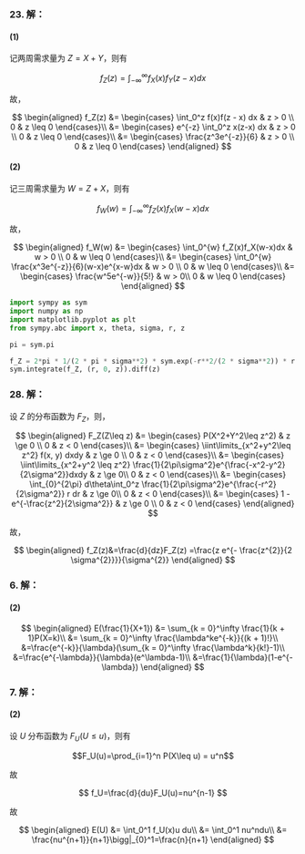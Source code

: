 ### 23. 解：

#### (1)

记两周需求量为 $Z = X + Y$，则有

$$f_Z(z) = \int_{-\infty}^{\infty} f_X(x)f_Y(z - x) dx$$

故，

$$
\begin{aligned}
f_Z(z) &=
\begin{cases}
    \int_0^z f(x)f(z - x) dx & z > 0 \\
    0 & z \leq 0
\end{cases}\\
&=
\begin{cases}
    e^{-z} \int_0^z x(z-x) dx & z > 0 \\
    0 & z \leq 0
\end{cases}\\
&=
\begin{cases}
    \frac{z^3e^{-z}}{6} & z > 0 \\
    0 & z \leq 0
\end{cases}
\end{aligned}
$$

#### (2)

记三周需求量为 $W = Z + X$，则有

$$
f_W(w) = \int_{-\infty}^\infty f_Z(x) f_X(w - x) dx
$$

故，

$$
\begin{aligned}
f_W(w)
&= 
\begin{cases}
    \int_0^{w} f_Z(x)f_X(w-x)dx & w > 0 \\
    0 & w \leq 0
\end{cases}\\
&=
\begin{cases}
    \int_0^{w} \frac{x^3e^{-z}}{6}(w-x)e^{x-w}dx & w > 0 \\
    0 & w \leq 0
\end{cases}\\
&=
\begin{cases}
    \frac{w^5e^{-w}}{5!} & w > 0\\
    0 & w \leq 0
\end{cases}
\end{aligned}
$$

```py
import sympy as sym
import numpy as np
import matplotlib.pyplot as plt
from sympy.abc import x, theta, sigma, r, z

pi = sym.pi

f_Z = 2*pi * 1/(2 * pi * sigma**2) * sym.exp(-r**2/(2 * sigma**2)) * r
sym.integrate(f_Z, (r, 0, z)).diff(z)
```

### 28. 解：

设 $Z$ 的分布函数为 $F_Z$，则，

$$
\begin{aligned}
    F_Z(Z\leq z) &= 
    \begin{cases}
        P(X^2+Y^2\leq z^2) & z \ge 0 \\
        0 & z < 0
    \end{cases}\\
    &=
    \begin{cases}
        \iint\limits_{x^2+y^2\leq z^2} f(x, y) dxdy & z \ge 0 \\
        0 & z < 0
    \end{cases}\\
    &=
    \begin{cases}
        \iint\limits_{x^2+y^2 \leq z^2} \frac{1}{2\pi\sigma^2}e^{\frac{-x^2-y^2}{2\sigma^2}}dxdy & z \ge 0\\
        0 & z < 0
    \end{cases}\\
    &=
    \begin{cases}
        \int_{0}^{2\pi} d\theta\int_0^z \frac{1}{2\pi\sigma^2}e^{\frac{-r^2}{2\sigma^2}} r dr & z \ge 0\\
        0 & z < 0
    \end{cases}\\
    &=
    \begin{cases}
        1 - e^{-\frac{z^2}{2\sigma^2}} & z \ge 0 \\
        0 & z < 0
    \end{cases}
\end{aligned}
$$

故，

$$
\begin{aligned}
    f_Z(z)&=\frac{d}{dz}F_Z(z)
    =\frac{z e^{- \frac{z^{2}}{2 \sigma^{2}}}}{\sigma^{2}}
\end{aligned}
$$

### 6. 解：

#### (2)

$$
\begin{aligned}
    E(\frac{1}{X+1}) &= \sum_{k = 0}^\infty \frac{1}{k + 1}P(X=k)\\
    &= \sum_{k = 0}^\infty \frac{\lambda^ke^{-k}}{(k + 1)!}\\
    &=\frac{e^{-k}}{\lambda}(\sum_{k = 0}^\infty \frac{\lambda^k}{k!}-1)\\
    &=\frac{e^{-\lambda}}{\lambda}(e^\lambda-1)\\
    &=\frac{1}{\lambda}(1-e^{-\lambda})
\end{aligned}
$$

### 7. 解：

#### (2)

设 $U$ 分布函数为 $F_U(U\leq u)$，则有

$$F_U(u)=\prod_{i=1}^n P(X\leq u) = u^n$$

故

$$
f_U=\frac{d}{du}F_U(u)=nu^{n-1}
$$

故

$$
\begin{aligned}
    E(U)
    &= \int_0^1 f_U(x)u du\\
    &= \int_0^1 nu^ndu\\
    &= \frac{nu^{n+1}}{n+1}\bigg|_{0}^1=\frac{n}{n+1}
\end{aligned}
$$